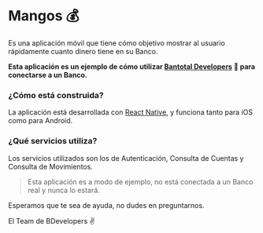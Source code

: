 # Mangos 💰
Es una aplicación móvil que tiene cómo objetivo mostrar al usuario rápidamente cuanto dinero tiene en su Banco.

**Esta aplicación es un ejemplo de cómo utilizar [Bantotal Developers] 🚆 para conectarse a un Banco.** 

### ¿Cómo está construida?  
La aplicación está desarrollada  con [React Native], y funciona tanto para iOS como para Android. 

### ¿Qué servicios utiliza?
Los servicios utilizados son los de Autenticación, Consulta de Cuentas y Consulta de Movimientos.



> Esta aplicación es a modo de ejemplo, no está conectada a un Banco real y nunca lo estará.

Esperamos que te sea de ayuda, no dudes en preguntarnos.

El Team de BDevelopers ✌️

[//]: # (These are reference links used in the body of this note and get stripped out when the markdown processor does its job. There is no need to format nicely because it shouldn't be seen. Thanks SO - http://stackoverflow.com/questions/4823468/store-comments-in-markdown-syntax)


   [Bantotal Developers]: <http://www.bantotal.com/developers>
   [React Native]: <https://facebook.github.io/react-native>
